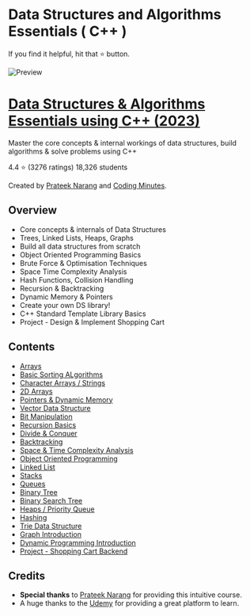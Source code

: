 # Data Structures and Algorithms Essentials ( C++ )

If you find it helpful, hit that ⭐ button.

![Preview](https://github.com/afkniladri/Data-Structures-and-Algorithms-Essentials/blob/main/cover.jpg)

# [Data Structures & Algorithms Essentials using C++ (2023)](https://www.udemy.com/course/cpp-data-structures-algorithms-prateek-narang/)

Master the core concepts & internal workings of data structures, build algorithms & solve problems using C++

4.4 ⭐ (3276 ratings) 18,326 students

Created by [Prateek Narang](https://www.udemy.com/user/prateek-narang-4/) and [Coding Minutes](https://www.udemy.com/user/coding-minutes/).

## Overview

* Core concepts & internals of Data Structures
* Trees, Linked Lists, Heaps, Graphs
* Build all data structures from scratch
* Object Oriented Programming Basics
* Brute Force & Optimisation Techniques
* Space Time Complexity Analysis
* Hash Functions, Collision Handling
* Recursion & Backtracking
* Dynamic Memory & Pointers
* Create your own DS library!
* C++ Standard Template Library Basics
* Project - Design & Implement Shopping Cart

## Contents

- [Arrays](https://github.com/0xNILADRI/Data-Structures-and-Algorithms-Essentials/tree/main/01.%20Arrays)
- [Basic Sorting ALgorithms](https://github.com/0xNILADRI/Data-Structures-and-Algorithms-Essentials/tree/main/02.%20Basic%20Sorting%20Algorithms)
- [Character Arrays / Strings](https://github.com/0xNILADRI/Data-Structures-and-Algorithms-Essentials/tree/main/03.%20Character%20Arrays_Strings)
- [2D Arrays](https://github.com/0xNILADRI/Data-Structures-and-Algorithms-Essentials/tree/main/04.%202D%20Array)
- [Pointers & Dynamic Memory](https://github.com/0xNILADRI/Data-Structures-and-Algorithms-Essentials/tree/main/05.%20Pointer%20and%20Dynamic%20Memory)
- [Vector Data Structure](https://github.com/0xNILADRI/Data-Structures-and-Algorithms-Essentials/tree/main/06.%20Vector%20Data%20Structure)
- [Bit Manipulation]()
- [Recursion Basics]()
- [Divide & Conquer]()
- [Backtracking]()
- [Space & Time Complexity Analysis]()
- [Object Oriented Programming]()
- [Linked List]()
- [Stacks]()
- [Queues]()
- [Binary Tree]()
- [Binary Search Tree]()
- [Heaps / Priority Queue]()
- [Hashing]()
- [Trie Data Structure]()
- [Graph Introduction]()
- [Dynamic Programming Introduction]()
- [Project - Shopping Cart Backend]()

## Credits

- **Special thanks** to [Prateek Narang](https://www.udemy.com/user/prateek-narang-4/) for providing this intuitive course.
- A huge thanks to the [Udemy](www.udemy.com) for providing a great platform to learn. 
